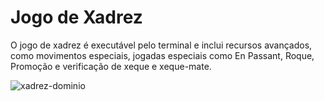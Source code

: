 # Jogo de Xadrez


O jogo de xadrez é executável pelo terminal e inclui recursos avançados, como movimentos especiais, jogadas especiais como En Passant, Roque, Promoção e verificação de xeque e xeque-mate.

![xadrez-dominio](https://user-images.githubusercontent.com/86732411/234865243-496c17c6-c8bb-4728-a613-54aac74353d3.png)

